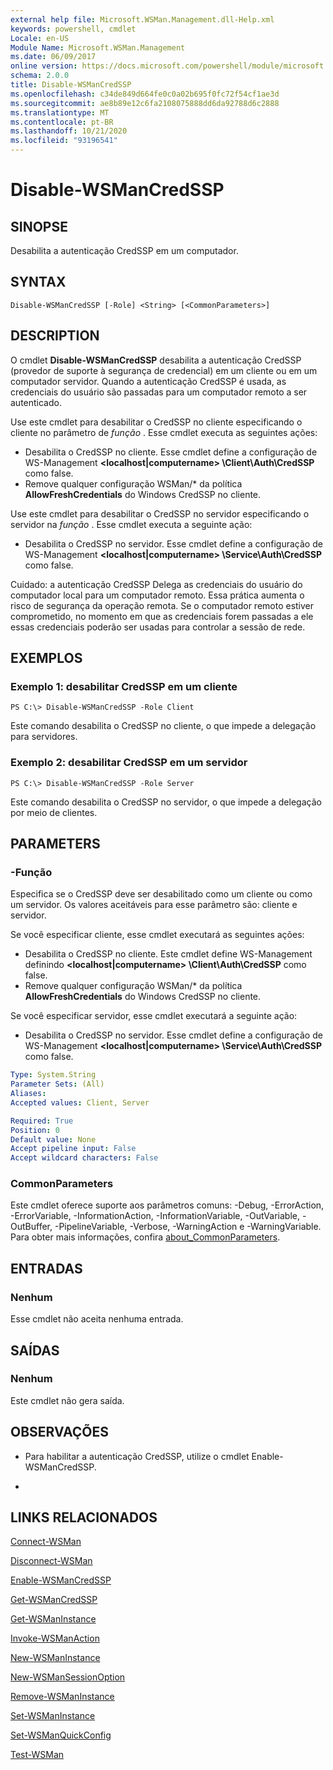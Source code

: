 ```yaml
---
external help file: Microsoft.WSMan.Management.dll-Help.xml
keywords: powershell, cmdlet
Locale: en-US
Module Name: Microsoft.WSMan.Management
ms.date: 06/09/2017
online version: https://docs.microsoft.com/powershell/module/microsoft.wsman.management/disable-wsmancredssp?view=powershell-5.1&WT.mc_id=ps-gethelp
schema: 2.0.0
title: Disable-WSManCredSSP
ms.openlocfilehash: c34de849d664fe0c0a02b695f0fc72f54cf1ae3d
ms.sourcegitcommit: ae8b89e12c6fa2108075888dd6da92788d6c2888
ms.translationtype: MT
ms.contentlocale: pt-BR
ms.lasthandoff: 10/21/2020
ms.locfileid: "93196541"
---
```

# Disable-WSManCredSSP

## SINOPSE
Desabilita a autenticação CredSSP em um computador.

## SYNTAX

```
Disable-WSManCredSSP [-Role] <String> [<CommonParameters>]
```

## DESCRIPTION
O cmdlet **Disable-WSManCredSSP** desabilita a autenticação CredSSP (provedor de suporte à segurança de credencial) em um cliente ou em um computador servidor.
Quando a autenticação CredSSP é usada, as credenciais do usuário são passadas para um computador remoto a ser autenticado.

Use este cmdlet para desabilitar o CredSSP no cliente especificando o cliente no parâmetro de *função* .
Esse cmdlet executa as seguintes ações:

- Desabilita o CredSSP no cliente. Esse cmdlet define a configuração de WS-Management **\<localhost|computername\> \Client\Auth\CredSSP** como false.
- Remove qualquer configuração WSMan/* da política **AllowFreshCredentials** do Windows CredSSP no cliente.

Use este cmdlet para desabilitar o CredSSP no servidor especificando o servidor na *função* .
Esse cmdlet executa a seguinte ação:

- Desabilita o CredSSP no servidor. Esse cmdlet define a configuração de WS-Management **\<localhost|computername\> \Service\Auth\CredSSP** como false.

Cuidado: a autenticação CredSSP Delega as credenciais do usuário do computador local para um computador remoto.
Essa prática aumenta o risco de segurança da operação remota.
Se o computador remoto estiver comprometido, no momento em que as credenciais forem passadas a ele essas credenciais poderão ser usadas para controlar a sessão de rede.

## EXEMPLOS

### Exemplo 1: desabilitar CredSSP em um cliente

```
PS C:\> Disable-WSManCredSSP -Role Client
```

Este comando desabilita o CredSSP no cliente, o que impede a delegação para servidores.

### Exemplo 2: desabilitar CredSSP em um servidor

```
PS C:\> Disable-WSManCredSSP -Role Server
```

Este comando desabilita o CredSSP no servidor, o que impede a delegação por meio de clientes.

## PARAMETERS

### -Função
Especifica se o CredSSP deve ser desabilitado como um cliente ou como um servidor.
Os valores aceitáveis para esse parâmetro são: cliente e servidor.

Se você especificar cliente, esse cmdlet executará as seguintes ações:

- Desabilita o CredSSP no cliente. Este cmdlet define WS-Management definindo **\<localhost|computername\> \Client\Auth\CredSSP** como false.
- Remove qualquer configuração WSMan/* da política **AllowFreshCredentials** do Windows CredSSP no cliente.

Se você especificar servidor, esse cmdlet executará a seguinte ação:

- Desabilita o CredSSP no servidor. Esse cmdlet define a configuração de WS-Management **\<localhost|computername\> \Service\Auth\CredSSP** como false.

```yaml
Type: System.String
Parameter Sets: (All)
Aliases:
Accepted values: Client, Server

Required: True
Position: 0
Default value: None
Accept pipeline input: False
Accept wildcard characters: False
```

### CommonParameters
Este cmdlet oferece suporte aos parâmetros comuns: -Debug, -ErrorAction, -ErrorVariable, -InformationAction, -InformationVariable, -OutVariable, -OutBuffer, -PipelineVariable, -Verbose, -WarningAction e -WarningVariable. Para obter mais informações, confira [about_CommonParameters](https://go.microsoft.com/fwlink/?LinkID=113216).

## ENTRADAS

### Nenhum
Esse cmdlet não aceita nenhuma entrada.

## SAÍDAS

### Nenhum
Este cmdlet não gera saída.

## OBSERVAÇÕES

* Para habilitar a autenticação CredSSP, utilize o cmdlet Enable-WSManCredSSP.

*

## LINKS RELACIONADOS

[Connect-WSMan](Connect-WSMan.md)

[Disconnect-WSMan](Disconnect-WSMan.md)

[Enable-WSManCredSSP](Enable-WSManCredSSP.md)

[Get-WSManCredSSP](Get-WSManCredSSP.md)

[Get-WSManInstance](Get-WSManInstance.md)

[Invoke-WSManAction](Invoke-WSManAction.md)

[New-WSManInstance](New-WSManInstance.md)

[New-WSManSessionOption](New-WSManSessionOption.md)

[Remove-WSManInstance](Remove-WSManInstance.md)

[Set-WSManInstance](Set-WSManInstance.md)

[Set-WSManQuickConfig](Set-WSManQuickConfig.md)

[Test-WSMan](Test-WSMan.md)
